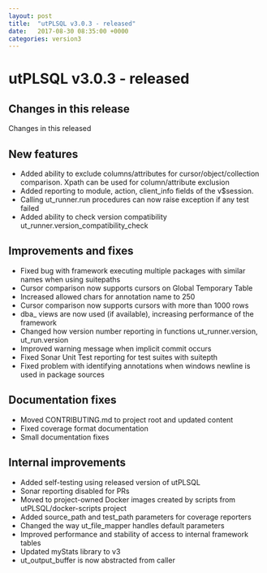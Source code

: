 ```yaml
---
layout: post
title:  "utPLSQL v3.0.3 - released"
date:   2017-08-30 08:35:00 +0000
categories: version3
---
```



# utPLSQL v3.0.3 - released


## Changes in this release

Changes in this released

## New features

- Added ability to exclude columns/attributes for cursor/object/collection comparison. Xpath can be used for column/attribute exclusion
- Added reporting to module, action, client_info fields of the v$session.
- Calling ut_runner.run procedures can now raise exception if any test failed
- Added ability to check version compatibility ut_runner.version_compatibility_check

## Improvements and fixes

- Fixed bug with framework executing multiple packages with similar names when using suitepaths
- Cursor comparison now supports cursors on Global Temporary Table
- Increased allowed chars for annotation name to 250
- Cursor comparison now supports cursors with more than 1000 rows
- dba_ views are now used (if available), increasing performance of the framework
- Changed how version number reporting in functions ut_runner.version, ut_run.version
- Improved warning message when implicit commit occurs
- Fixed Sonar Unit Test reporting for test suites with suitepth
- Fixed problem with identifying annotations when windows newline is used in package sources

## Documentation fixes

- Moved CONTRIBUTING.md to project root and updated content
- Fixed coverage format documentation
- Small documentation fixes

## Internal improvements

- Added self-testing using released version of utPLSQL
- Sonar reporting disabled for PRs
- Moved to project-owned Docker images created by scripts from utPLSQL/docker-scripts project
- Added source_path and test_path parameters for coverage reporters
- Changed the way ut_file_mapper handles default parameters
- Improved performance and stability of access to internal framework tables
- Updated myStats library to v3
- ut_output_buffer is now abstracted from caller
